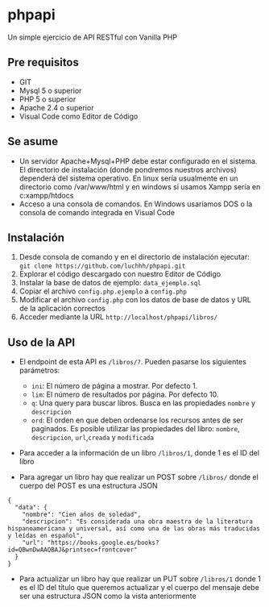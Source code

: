 # phpapi
Un simple ejercicio de API RESTful con Vanilla PHP

## Pre requisitos
- GIT
- Mysql 5 o superior
- PHP 5 o superior
- Apache 2.4 o superior
- Visual Code como Editor de Código

## Se asume
- Un servidor Apache+Mysql+PHP debe estar configurado en el sistema. El directorio de instalación (donde pondremos nuestros archivos) dependerá del sistema operativo. En linux sería usualmente en un directorio como /var/www/html y en windows si usamos Xampp sería en c:xampp/htdocs
- Acceso a una consola de comandos. En Windows usaríamos DOS o la consola de comando integrada en Visual Code

## Instalación

1. Desde consola de comando y en el directorio de instalación ejecutar: `git clone https://github.com/luchhh/phpapi.git`
2. Explorar el código descargado con nuestro Editor de Código
3. Instalar la base de datos de ejemplo: `data_ejemplo.sql`
4. Copiar el archivo `config.php.ejemplo` a `config.php`
5. Modificar el archivo `config.php` con los datos de base de datos y URL de la aplicación correctos
6. Acceder mediante la URL `http://localhost/phpapi/libros/`

## Uso de la API

- El endpoint de esta API es `/libros/?`. Pueden pasarse los siguientes parámetros:
	- `ini`: El número de página a mostrar. Por defecto 1.
	- `lim`: El número de resultados por página. Por defecto 10.
	- `q`: Una query para buscar libros. Busca en las propiedades `nombre` y `descripcion` 
	- `ord`: El orden en que deben ordenarse los recursos antes de ser paginados. Es posible utilizar las propiedades del libro: `nombre`, `descripcion`, `url`,`creada` y `modificada`

- Para acceder a la información de un libro `/libros/1`, donde 1 es el ID del libro

- Para agregar un libro hay que realizar un POST sobre `/libros/` donde el cuerpo del POST es una estructura JSON

```
{
  "data": {
    "nombre": "Cien años de soledad",
    "descripcion": "Es considerada una obra maestra de la literatura hispanoamericana y universal, así como una de las obras más traducidas y leídas en español",
    "url": "https://books.google.es/books?id=QBwnDwAAQBAJ&printsec=frontcover"
  }
}
```
- Para actualizar un libro hay que realizar un PUT sobre `/libros/1` donde 1 es el ID del título que queremos actualizar y el cuerpo del mensaje debe ser una estructura JSON como la vista anteriormente


